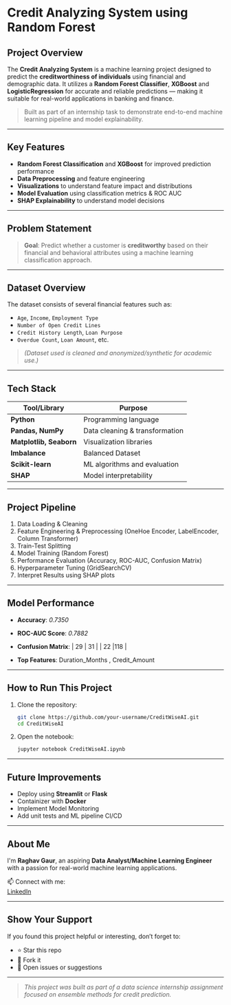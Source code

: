 # Credit Analyzing System using Random Forest

##  Project Overview

The **Credit Analyzing System** is a machine learning project designed to predict the **creditworthiness of individuals** using financial and demographic data. It utilizes a **Random Forest Classifier**, **XGBoost** and **LogisticRegression** for accurate and reliable predictions — making it suitable for real-world applications in banking and finance.

> Built as part of an internship task to demonstrate end-to-end machine learning pipeline and model explainability.

---

##  Key Features

-  **Random Forest Classification** and **XGBoost** for improved prediction performance
-  **Data Preprocessing** and feature engineering
-  **Visualizations** to understand feature impact and distributions
-  **Model Evaluation** using classification metrics & ROC AUC
-  **SHAP Explainability** to understand model decisions

---

##  Problem Statement

> **Goal**: Predict whether a customer is **creditworthy** based on their financial and behavioral attributes using a machine learning classification approach.

---

##  Dataset Overview

The dataset consists of several financial features such as:

- `Age`, `Income`, `Employment Type`
- `Number of Open Credit Lines`
- `Credit History Length`, `Loan Purpose`
- `Overdue Count`, `Loan Amount`, etc.

> *(Dataset used is cleaned and anonymized/synthetic for academic use.)*

---

##  Tech Stack

| Tool/Library     | Purpose                            |
|------------------|------------------------------------|
| **Python**       | Programming language               |
| **Pandas, NumPy**| Data cleaning & transformation     |
| **Matplotlib, Seaborn** | Visualization libraries      |
| **Imbalance**    | Balanced Dataset                   |
| **Scikit-learn** | ML algorithms and evaluation       |
| **SHAP**         | Model interpretability             |


---

##  Project Pipeline

1.  Data Loading & Cleaning  
2.  Feature Engineering & Preprocessing  (OneHoe Encoder, LabelEncoder, Column Transformer)
3.  Train-Test Splitting  
4.  Model Training (Random Forest)  
5.  Performance Evaluation (Accuracy, ROC-AUC, Confusion Matrix)
6.  Hyperparameter Tuning (GridSearchCV)
7.  Interpret Results using SHAP plots  

---

##  Model Performance

- **Accuracy**: *0.7350*
- **ROC-AUC Score**: *0.7882*
- **Confusion Matrix**:
| 29 | 31 |
| 22 |118 |
  
- **Top Features**: Duration_Months , Credit_Amount

---

##  How to Run This Project

1. Clone the repository:
    ```bash
    git clone https://github.com/your-username/CreditWiseAI.git
    cd CreditWiseAI
    ```
2. Open the notebook:
    ```bash
    jupyter notebook CreditWiseAI.ipynb
    ```

---

##  Future Improvements

-  Deploy using **Streamlit** or **Flask**
-  Containizer with **Docker**
-  Implement Model Monitoring
-  Add unit tests and ML pipeline CI/CD

---

##  About Me

I'm **Raghav Gaur**, an aspiring **Data Analyst/Machine Learning Engineer** with a passion for real-world machine learning applications.

📫 Connect with me:  
[LinkedIn](https://linkedin.com/in/raghav--gaur)  

---

##  Show Your Support

If you found this project helpful or interesting, don’t forget to:

- ⭐ Star this repo  
- 🔄 Fork it  
- 🐛 Open issues or suggestions

---

> *This project was built as part of a data science internship assignment focused on ensemble methods for credit prediction.*
